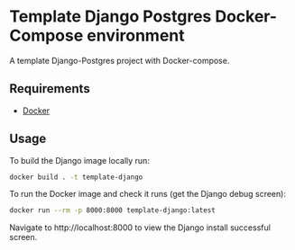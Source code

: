 # Template Django Postgres Docker-Compose environment

A template Django-Postgres project with Docker-compose.

## Requirements

- [Docker](https://www.docker.com/)
## Usage

To build the Django image locally run:

```bash
docker build . -t template-django
```

To run the Docker image and check it runs (get the Django debug screen):

```bash
docker run --rm -p 8000:8000 template-django:latest
```

Navigate to http://localhost:8000 to view the Django install successful screen.
